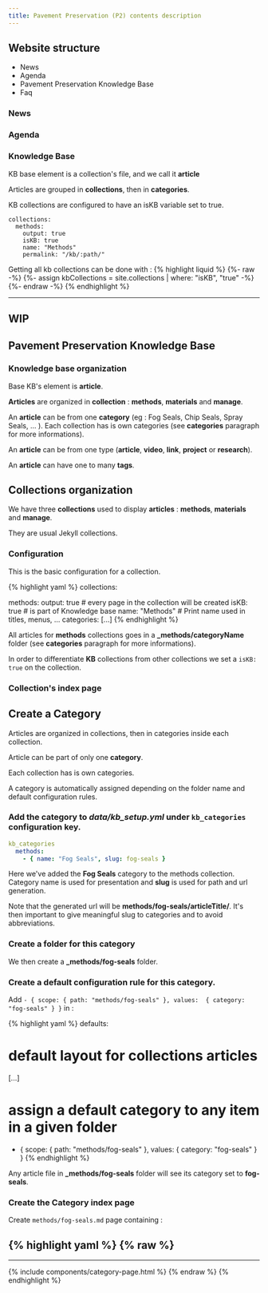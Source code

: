 ```yaml
---
title: Pavement Preservation (P2) contents description
---
```


## Website structure

 - News
 - Agenda
 - Pavement Preservation Knowledge Base
 - Faq

### News

### Agenda

### Knowledge Base

KB base element is a collection's file, and we call it **article**

Articles are grouped in **collections**, then in **categories**.

KB collections are configured to have an isKB variable set to true.

    collections:
      methods:
        output: true
        isKB: true
        name: "Methods"
        permalink: "/kb/:path/"

Getting all kb collections can be done with :
{% highlight liquid %}
{%- raw -%}
{%- assign kbCollections = site.collections | where: "isKB", "true" -%}
{%- endraw -%}
{% endhighlight %}


<hr>

## WIP

## Pavement Preservation Knowledge Base

### Knowledge base organization
Base KB's element is **article**.

**Articles** are organized in **collection** : **methods**, **materials** and **manage**.

An **article** can be from one **category** (eg : Fog Seals, Chip Seals, Spray Seals, ... ). Each collection has is own categories (see **categories** paragraph for more informations).

An **article** can be from one type (**article**, **video**, **link**, **project** or **research**).

An **article** can have one to many **tags**.

## Collections organization

We have three **collections** used to display **articles** : **methods**, **materials** and **manage**.

They are usual Jekyll collections.

### Configuration
This is the basic configuration for a collection.

{% highlight yaml %}
collections:

  methods:
    output: true   # every page in the collection will be created
    isKB: true     # is part of Knowledge base
    name: "Methods" # Print name used in titles, menus, ...
    categories:
      [...]
{% endhighlight %}

All articles for **methods** collections goes in a **_methods/categoryName** folder
(see **categories** paragraph for more informations).

In order to differentiate **KB** collections from other collections we set a `isKB: true` on the collection.

### Collection's index page



## Create a Category

Articles are organized in collections, then in categories inside each collection.

Article can be part of only one **category**.

Each collection has is own categories.

A category is automatically assigned depending on the folder name and default configuration rules.

### Add the category to *data/kb_setup.yml* under `kb_categories` configuration key.


``` yaml
kb_categories
  methods:
    - { name: "Fog Seals", slug: fog-seals }
```

Here we've added the **Fog Seals** category to the methods collection.
Category name is used for presentation and **slug** is used for path and url generation.

Note that the generated url will be **methods/fog-seals/articleTitle/**.
It's then important to give meaningful slug to categories and to avoid abbreviations.

### Create a folder for this category

We then create a **_methods/fog-seals** folder.

### Create a default configuration rule for this category.

Add `- { scope: { path: "methods/fog-seals" }, values:  { category: "fog-seals" } }` in :

{% highlight yaml %}
defaults:
  # default layout for collections articles
[...]

# assign a default category to any item in a given folder
  - { scope: { path: "methods/fog-seals" }, values:  { category: "fog-seals" } }
{% endhighlight %}

Any article file in **_methods/fog-seals** folder will see its category set to **fog-seals**.

### Create the Category index page

Create `methods/fog-seals.md` page containing :

{% highlight yaml %}
{% raw %}
---
---
{% include components/category-page.html %}
{% endraw %}
{% endhighlight %}

